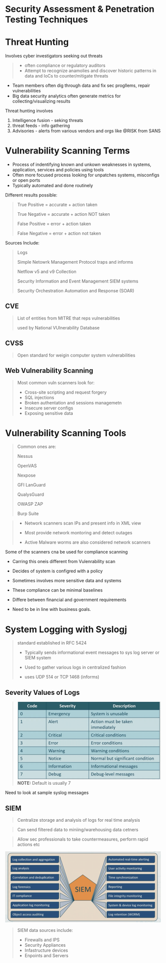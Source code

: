 # Security Assessment & Penetration Testing Techniques

# Threat Hunting
Involves cyber investigators seeking out threats
> - often compliance or regulatory auditors
> - Attempt to recognize anamolies and discover historic patterns in data and IoCs to counter/mitigate threats

* Team members often dig through data and fix sec progllems, repair vulnerabilities
* Big data security analytics often generate metrics for collecting/visualizing results


Threat hunting involves
1. Intelligence fusion - seking threats
2. threat feeds - info gathering
3. Advisories - alerts from various vendors and orgs like @RISK from SANS

# Vulnerability Scanning Terms
 - Process of indentifying known and unkown weaknesses in systems, application, services and policies using tools
 - Often more focused process looking for unpatches systems, misconfigs or open ports
 - Typically automated and done routinely

Different results possible:
> True Positive = accurate + action taken
>
> True Negative = accurate + action NOT taken
>
> False Positive = error + action taken
>
> False Negative = error + action not taken

Sources Include:
> Logs
>
>Simple Netowrk Management Protocol traps and informs
>
> Netflow v5 and v9 Collection
>
> Security Information and Event Management SIEM systems
>
> Security Orchestration Automation and Response (SOAR)


## CVE 
> List of entities from MITRE that reps vulnerabilities
> 
> used by National VUlnerability Database
>

## CVSS 
> Open standard for weigin computer system vulnerabilities 

## Web Vulnerability Scanning
> Most common vuln scanners look for:
> * Cross-site scripting and request forgery
> * SQL injections
> * Broken authentation and sessions managemetn
> * Insecure server configs
> * Exposing sensitive data

# Vulnerability Scanning Tools

> Common ones are:
>
> Nessus
>
> OpenVAS
>
> Nexpose
>
> GFI LanGuard
>
>QualysGuard
>
> OWASP ZAP
>
> Burp Suite

> * Network scanners scan IPs and present info in XML view
>
> * Most provide network montoring and detect outages
>
> * Active Malware worms are also considered network scanners

Some of the scanners cna be used for compliance scanning
* Carring this oneis different from Vulenrability scan

* Decides of system is configred with a policy

* Sometimes involves more sensitive data and systems

* These compliance can be minimal baselines

* Differe between financial and government requirements

* Need to be in line with business goals.

# System Logging with Syslogj

> standard established in RFC 5424
>
> * Typically sends informational event messages to sys log server or SIEM system
>
> * Used to gather various logs in centralized fashion
>
> * uses UDP 514 or TCP 1468 (informs)

## Severity Values of Logs
> ![Severity Categories](./syslog_sev.png)
> **NOTE:** Default is usually 7

Need to look at sample syslog messages

## SIEM
> Centralize storage and analysis of logs for real time analysis

> Can send filtered data to miniing/warehousing data cetners

> Allow sec professionals to take countermeasures, perform rapid actions etc

![SIEM Capabilities](./SIEM_capabilities.png)
> SIEM data sources include:
>
> * Firewalls and IPS
> * Security Appliances
> * Infastructure devices
> * Enpoints and Servers

